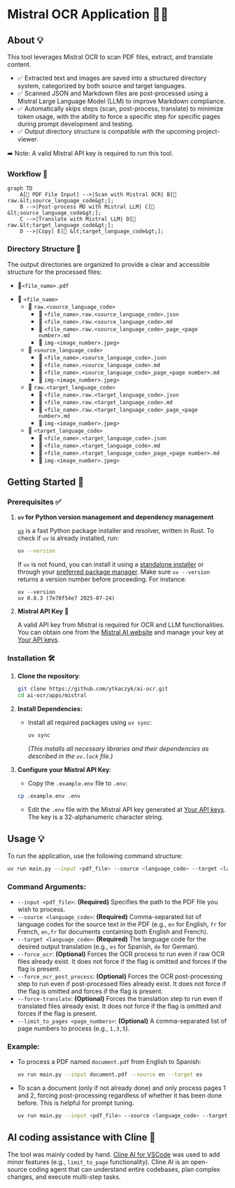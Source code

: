 # Mistral OCR Application 📄✨

## About 💡
This tool leverages Mistral OCR to scan PDF files, extract, and translate content. 
* ✅ Extracted text and images are saved into a structured directory system, categorized by both source and target languages.
* ✅ Scanned JSON and Markdown files are post-processed using a Mistral Large Language Model (LLM) to improve Markdown compliance.
* ✅ Automatically skips steps (scan, post-process, translate) to minimize token usage, with the ability to force a specific step for specific pages during prompt development and testing.
* ✅ Output directory structure is compatible with the upcoming project-viewer.

➡️ Note: A valid Mistral API key is required to run this tool.

### Workflow 🔄

```mermaid
graph TD
    A[📄 PDF File Input] -->|Scan with Mistral OCR| B[📂 raw.&lt;source_language_code&gt;];
    B -->|Post-process MD with Mistral LLM| C[📂 &lt;source_language_code&gt;];
    C -->|Translate with Mistral LLM| D[📂 raw.&lt;target_language_code&gt;];
    D -->|Copy| E[📂 &lt;target_language_code&gt;];
```

### Directory Structure 📂
The output directories are organized to provide a clear and accessible structure for the processed files:
- 📄`<file_name>.pdf`
+ 📂 `<file_name>`
  + 📂 `raw.<source_language_code>`
    - 📄 `<file_name>.raw.<source_language_code>.json`
    - 📄 `<file_name>.raw.<source_language_code>.md`
    - 📄 `<file_name>.raw.<source_language_code>_page_<page number>.md`
    - 📄 `img-<image_number>.jpeg>`
  + 📂 `<source_language_code>`
    - 📄 `<file_name>.<source_language_code>.json`
    - 📄 `<file_name>.<source_language_code>.md`
    - 📄 `<file_name>.<source_language_code>_page_<page number>.md`
    - 📄 `img-<image_number>.jpeg>`
  + 📂 `raw.<target_language_code>`
    - 📄 `<file_name>.raw.<target_language_code>.json`
    - 📄 `<file_name>.raw.<target_language_code>.md`
    - 📄 `<file_name>.raw.<target_language_code>_page_<page number>.md`
    - 📄 `img-<image_number>.jpeg>`
  + 📂 `<target_language_code>`
    - 📄 `<file_name>.<target_language_code>.json`
    - 📄 `<file_name>.<target_language_code>.md`
    - 📄 `<file_name>.<target_language_code>_page_<page number>.md`
    - 📄 `img-<image_number>.jpeg>`

## Getting Started 🚀

### Prerequisites ✅
1.  **`uv` for Python version management and dependency management**

    [`uv`](https://docs.astral.sh/uv/guides/install-python/) is a fast Python package installer and resolver, written in Rust.
    To check if `uv` is already installed, run:
    ```bash
    uv --version
    ```
    If `uv` is not found, you can install it using a [standalone installer](https://docs.astral.sh/uv/getting-started/installation/#standalone-installer) or through your [preferred package manager](https://docs.astral.sh/uv/getting-started/installation/#pypi). Make sure `uv --version` returns a version number before proceeding. For instance:
    ```
    uv --version
    uv 0.8.3 (7e78f54e7 2025-07-24)
    ```

2. **Mistral API Key** 🔑

    A valid API key from Mistral is required for OCR and LLM functionalities. 
    You can obtain one from the [Mistral AI website](https://mistral.ai/) and manage your key at [Your API keys](https://console.mistral.ai/api-keys).

### Installation 🛠️
1.  **Clone the repository**:
    ```bash
    git clone https://github.com/ytkaczyk/ai-ocr.git
    cd ai-ocr/apps/mistral
    ```

2.  **Install Dependencies:**
    * Install all required packages using `uv sync`:
        ```bash
        uv sync
        ```
        *(This installs all necessary libraries and their dependencies as described in the `uv.lock` file.)*

3.  **Configure your Mistral API Key**:
    * Copy the `.example.env` file to `.env`:
    ```bash
    cp .example.env .env
    ```
    
    * Edit the `.env` file with the Mistral API key generated at [Your API keys](https://console.mistral.ai/api-keys).
      The key is a 32-alphanumeric character string. 

## Usage 💡
To run the application, use the following command structure:

  ```bash
  uv run main.py --input <pdf_file> --source <language_code> --target <language_code> 
  ```


### Command Arguments:
*   `--input <pdf_file>`: **(Required)** Specifies the path to the PDF file you wish to process.
*   `--source <language_code>`: **(Required)** Comma-separated list of language codes for the source text in the PDF (e.g., `en` for English, `fr` for French, `en,fr` for documents containing both English and French).
*   `--target <language_code>`: **(Required)** The language code for the desired output translation (e.g., `es` for Spanish, `de` for German).
*   `--force_ocr`: **(Optional)** Forces the OCR process to run even if raw OCR files already exist. It does not force if the flag is omitted and forces if the flag is present. 
*   `--force_ocr_post_process`: **(Optional)** Forces the OCR post-processing step to run even if post-processed files already exist. It does not force if the flag is omitted and forces if the flag is present.
*   `--force-translate`: **(Optional)** Forces the translation step to run even if translated files already exist. It does not force if the flag is omitted and forces if the flag is present.
*   `--limit_to_pages <page_numbers>`: **(Optional)** A comma-separated list of page numbers to process (e.g., `1,3,5`).


### Example:
* To process a PDF named `document.pdf` from English to Spanish:
  ```bash
  uv run main.py --input document.pdf --source en --target es
  ```

* To scan a document (only if not already done) and only process pages 1 and 2, forcing post-processing regardless of whether it has been done before. This is helpful for prompt tuning. 

  ```bash
  uv run main.py --input <pdf_file> --source <language_code> --target <language_code> --force_ocr_post_process --limit_to_pages 1,2
  ```

## AI coding assistance with Cline 🤖

The tool was mainly coded by hand. 
[Cline AI for VSCode](https://cline.bot/) was used to add minor features (e.g., `limit_to_page` functionality). Cline AI is an open-source coding agent that can understand entire codebases, plan complex changes, and execute multi-step tasks.
